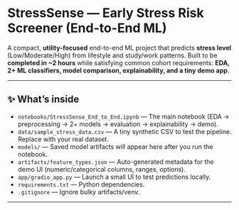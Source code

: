 # StressSense — Early Stress Risk Screener (End-to-End ML)

A compact, **utility-focused** end-to-end ML project that predicts **stress level** (Low/Moderate/High) from lifestyle and study/work patterns. Built to be **completed in ~2 hours** while satisfying common cohort requirements: **EDA, 2+ ML classifiers, model comparison, explainability, and a tiny demo app**.

---

## ✨ What’s inside
- `notebooks/StressSense_End_to_End.ipynb` — The main notebook (EDA → preprocessing → 2+ models → evaluation → explainability → demo).
- `data/sample_stress_data.csv` — A tiny synthetic CSV to test the pipeline. Replace with your real dataset.
- `models/` — Saved model artifacts will appear here after you run the notebook.
- `artifacts/feature_types.json` — Auto-generated metadata for the demo UI (numeric/categorical columns, ranges, options).
- `app/gradio_app.py` — Launch a small UI to test predictions locally.
- `requirements.txt` — Python dependencies.
- `.gitignore` — Ignore bulky artifacts/venv.
---
